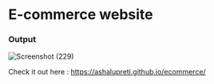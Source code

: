 # E-commerce website 
### Output

![Screenshot (229)](https://user-images.githubusercontent.com/90265701/189528217-6b5ceb80-73e2-462b-ae58-b934a6aef191.png)

Check it out here :  https://ashalupreti.github.io/ecommerce/

